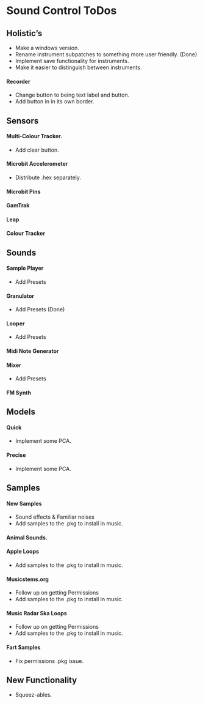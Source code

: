 # Sound Control ToDos

## Holistic’s
* Make a windows version.
* Rename instrument subpatches to something more user friendly. (Done)
* Implement save functionality for instruments.
* Make it easier to distinguish between instruments.

#### Recorder
* Change button to being text label and button.
* Add button in in its own border.

## Sensors
#### Multi-Colour Tracker.
* Add clear button.

#### Microbit Accelerometer
* Distribute .hex separately.

#### Microbit Pins

#### GamTrak

#### Leap

#### Colour Tracker


## Sounds
#### Sample Player
* Add Presets

#### Granulator
* Add Presets (Done)

#### Looper
* Add Presets

#### Midi Note Generator

#### Mixer
* Add Presets

#### FM Synth


## Models
#### Quick
* Implement some PCA.

#### Precise
* Implement some PCA.


## Samples
#### New Samples
* Sound effects & Familiar noises
* Add samples to the .pkg to install in music.

#### Animal Sounds.

#### Apple Loops
* Add samples to the .pkg to install in music.

#### Musicstems.org
* Follow up on getting Permissions
* Add samples to the .pkg to install in music.

#### Music Radar Ska Loops
* Follow up on getting Permissions
* Add samples to the .pkg to install in music.

#### Fart Samples
* Fix permissions .pkg issue.


## New Functionality
* Squeez-ables. 
